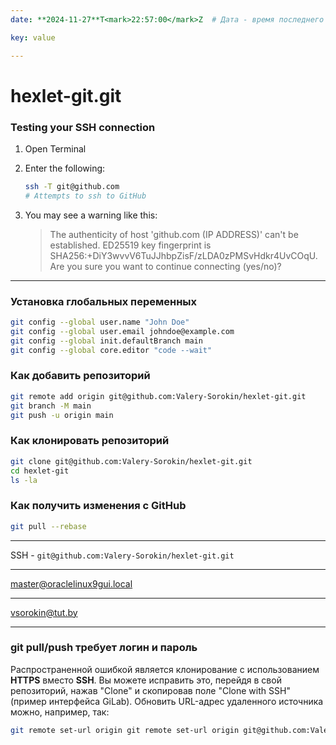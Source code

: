 ```yaml
---
date: **2024-11-27**T<mark>22:57:00</mark>Z  # Дата - время последнего изменения

key: value  

---
```


# hexlet-git.git



### Testing your SSH connection

1. Open Terminal

2. Enter the following:
   
   ```bash
   ssh -T git@github.com
   # Attempts to ssh to GitHub
   ```

3. You may see a warning like this:
   
   > The authenticity of host 'github.com (IP ADDRESS)' can't be established.
   > ED25519 key fingerprint is SHA256:+DiY3wvvV6TuJJhbpZisF/zLDA0zPMSvHdkr4UvCOqU.
   > Are you sure you want to continue connecting (yes/no)?

***

### Установка глобальных переменных

```bash
git config --global user.name "John Doe"
git config --global user.email johndoe@example.com
git config --global init.defaultBranch main
git config --global core.editor "code --wait"
```

### Как добавить репозиторий

```bash
git remote add origin git@github.com:Valery-Sorokin/hexlet-git.git
git branch -M main
git push -u origin main
```

### Как клонировать репозиторий

```bash
git clone git@github.com:Valery-Sorokin/hexlet-git.git
cd hexlet-git
ls -la
```

### Как получить изменения с GitHub

```bash
git pull --rebase
```

***

SSH - `git@github.com:Valery-Sorokin/hexlet-git.git`

***

<master@oraclelinux9gui.local>

***

<vsorokin@tut.by>

***

### git pull/push требует логин и пароль

Распространенной ошибкой является клонирование с использованием **HTTPS** вместо **SSH**. Вы можете исправить это, перейдя в свой репозиторий, нажав "Clone" и скопировав поле "Clone with SSH" (пример интерфейса GiLab).
Обновить URL-адрес удаленного источника можно, например, так:

```bash
git remote set-url origin git remote set-url origin git@github.com:Valery-Sorokin/hexlet-git.git
```
